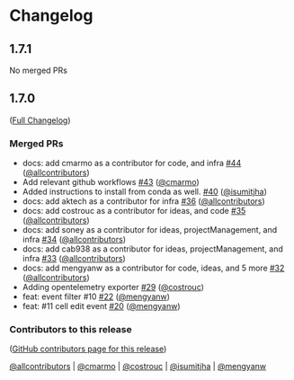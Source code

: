 # Changelog

<!-- <START NEW CHANGELOG ENTRY> -->

## 1.7.1

No merged PRs

<!-- <END NEW CHANGELOG ENTRY> -->

## 1.7.0

([Full Changelog](https://github.com/educational-technology-collective/jupyterlab-pioneer/compare/68495f1461e20eaa5aaf9973ea4c23d426a30885...d6c9fdfc24df7f83b0a267c01797d9442d594c10))

### Merged PRs

- docs: add cmarmo as a contributor for code, and infra [#44](https://github.com/educational-technology-collective/jupyterlab-pioneer/pull/44) ([@allcontributors](https://github.com/allcontributors))
- Add relevant github workflows [#43](https://github.com/educational-technology-collective/jupyterlab-pioneer/pull/43) ([@cmarmo](https://github.com/cmarmo))
- Added instructions to install from conda as well. [#40](https://github.com/educational-technology-collective/jupyterlab-pioneer/pull/40) ([@isumitjha](https://github.com/isumitjha))
- docs: add aktech as a contributor for infra [#36](https://github.com/educational-technology-collective/jupyterlab-pioneer/pull/36) ([@allcontributors](https://github.com/allcontributors))
- docs: add costrouc as a contributor for ideas, and code [#35](https://github.com/educational-technology-collective/jupyterlab-pioneer/pull/35) ([@allcontributors](https://github.com/allcontributors))
- docs: add soney as a contributor for ideas, projectManagement, and infra [#34](https://github.com/educational-technology-collective/jupyterlab-pioneer/pull/34) ([@allcontributors](https://github.com/allcontributors))
- docs: add cab938 as a contributor for ideas, projectManagement, and infra [#33](https://github.com/educational-technology-collective/jupyterlab-pioneer/pull/33) ([@allcontributors](https://github.com/allcontributors))
- docs: add mengyanw as a contributor for code, ideas, and 5 more [#32](https://github.com/educational-technology-collective/jupyterlab-pioneer/pull/32) ([@allcontributors](https://github.com/allcontributors))
- Adding opentelemetry exporter [#29](https://github.com/educational-technology-collective/jupyterlab-pioneer/pull/29) ([@costrouc](https://github.com/costrouc))
- feat: event filter #10 [#22](https://github.com/educational-technology-collective/jupyterlab-pioneer/pull/22) ([@mengyanw](https://github.com/mengyanw))
- feat: #11 cell edit event [#20](https://github.com/educational-technology-collective/jupyterlab-pioneer/pull/20) ([@mengyanw](https://github.com/mengyanw))

### Contributors to this release

([GitHub contributors page for this release](https://github.com/educational-technology-collective/jupyterlab-pioneer/graphs/contributors?from=2023-09-12&to=2025-06-13&type=c))

[@allcontributors](https://github.com/search?q=repo%3Aeducational-technology-collective%2Fjupyterlab-pioneer+involves%3Aallcontributors+updated%3A2023-09-12..2025-06-13&type=Issues) | [@cmarmo](https://github.com/search?q=repo%3Aeducational-technology-collective%2Fjupyterlab-pioneer+involves%3Acmarmo+updated%3A2023-09-12..2025-06-13&type=Issues) | [@costrouc](https://github.com/search?q=repo%3Aeducational-technology-collective%2Fjupyterlab-pioneer+involves%3Acostrouc+updated%3A2023-09-12..2025-06-13&type=Issues) | [@isumitjha](https://github.com/search?q=repo%3Aeducational-technology-collective%2Fjupyterlab-pioneer+involves%3Aisumitjha+updated%3A2023-09-12..2025-06-13&type=Issues) | [@mengyanw](https://github.com/search?q=repo%3Aeducational-technology-collective%2Fjupyterlab-pioneer+involves%3Amengyanw+updated%3A2023-09-12..2025-06-13&type=Issues)

